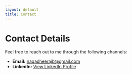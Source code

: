 ```yaml
---
layout: default
title: Contact
---
```


<div class="contact-container">
  <div class="contact-header">
    <h1>Contact Details</h1>
    <p>Feel free to reach out to me through the following channels:</p>
  </div>

  <ul class="contact-info">
    <li><strong>Email:</strong> <a href="mailto:your.email@example.com">nagadheerajb@gmail.com</a></li>
    <li><strong>LinkedIn:</strong> <a href="https://www.linkedin.com/in/nagadheerajbiddala/" target="_blank" rel="noopener noreferrer">View LinkedIn Profile</a></li>
  </ul>
</div>
